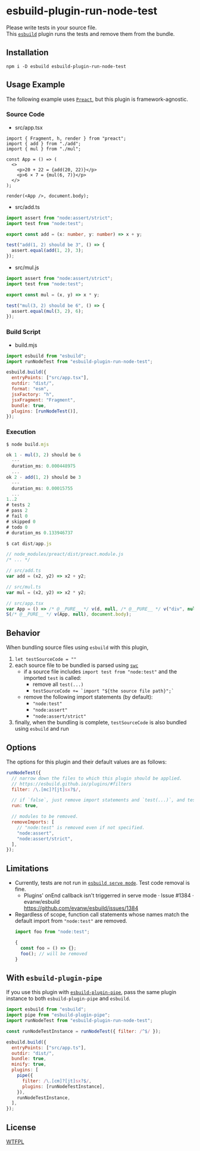 # esbuild-plugin-run-node-test

Please write tests in your source file.  
This [`esbuild`](https://esbuild.github.io/) plugin runs the tests and remove them from the bundle.

## Installation

```
npm i -D esbuild esbuild-plugin-run-node-test
```

## Usage Example

The following example uses [`Preact`](https://preactjs.com/), but this plugin is framework-agnostic.

### Source Code

- src/app.tsx

```tsx
import { Fragment, h, render } from "preact";
import { add } from "./add";
import { mul } from "./mul";

const App = () => (
  <>
    <p>20 + 22 = {add(20, 22)}</p>
    <p>6 × 7 = {mul(6, 7)}</p>
  </>
);

render(<App />, document.body);
```

- src/add.ts

```ts
import assert from "node:assert/strict";
import test from "node:test";

export const add = (x: number, y: number) => x + y;

test("add(1, 2) should be 3", () => {
  assert.equal(add(1, 2), 3);
});
```

- src/mul.js

```ts
import assert from "node:assert/strict";
import test from "node:test";

export const mul = (x, y) => x * y;

test("mul(3, 2) should be 6", () => {
  assert.equal(mul(3, 2), 6);
});
```

### Build Script

- build.mjs

```js
import esbuild from "esbuild";
import runNodeTest from "esbuild-plugin-run-node-test";

esbuild.build({
  entryPoints: ["src/app.tsx"],
  outdir: "dist/",
  format: "esm",
  jsxFactory: "h",
  jsxFragment: "Fragment",
  bundle: true,
  plugins: [runNodeTest()],
});
```

### Execution

```js
$ node build.mjs

ok 1 - mul(3, 2) should be 6
  ---
  duration_ms: 0.000448975
  ...
ok 2 - add(1, 2) should be 3
  ---
  duration_ms: 0.00015755
  ...
1..2
# tests 2
# pass 2
# fail 0
# skipped 0
# todo 0
# duration_ms 0.133946737
```

```js
$ cat dist/app.js

// node_modules/preact/dist/preact.module.js
/* ... */

// src/add.ts
var add = (x2, y2) => x2 + y2;

// src/mul.ts
var mul = (x2, y2) => x2 * y2;

// src/app.tsx
var App = () => /* @__PURE__ */ v(d, null, /* @__PURE__ */ v("div", null, "20 + 22 = ", add(20, 22)), /* @__PURE__ */ v("div", null, "6 \xD7 7 = ", mul(6, 7)));
S(/* @__PURE__ */ v(App, null), document.body);
```

## Behavior

When bundling source files using `esbuild` with this plugin,

<!-- prettier-ignore -->
1. `let testSourceCode = ""`
1. each source file to be bundled is parsed using [`swc`](https://swc.rs/)
    - if a source file includes `import test from "node:test"` and the imported `test` is called:
        - remove all `test(...)`
        - `` testSourceCode += `import "${the source file path}";` ``
    - remove the following import statements (by default):
        - `"node:test"`
        - `"node:assert"`
        - `"node:assert/strict"`
1. finally, when the bundling is complete, `testSourceCode` is also bundled using `esbuild` and run

## Options

The options for this plugin and their default values are as follows:

```js
runNodeTest({
  // narrow down the files to which this plugin should be applied.
  // https://esbuild.github.io/plugins/#filters
  filter: /\.[mc]?[jt]sx?$/,

  // if `false`, just remove import statements and `test(...)`, and tests are not run.
  run: true,

  // modules to be removed.
  removeImports: [
    // "node:test" is removed even if not specified.
    "node:assert",
    "node:assert/strict",
  ],
});
```

## Limitations

<!-- prettier-ignore -->
- Currently, tests are not run in [`esbuild serve mode`](https://esbuild.github.io/api/#serve). Test code removal is fine.
    - Plugins' onEnd callback isn't triggerred in serve mode · Issue #1384 · evanw/esbuild  
      https://github.com/evanw/esbuild/issues/1384
- Regardless of scope, function call statements whose names match the default import from `"node:test"` are removed.
    ```js
    import foo from "node:test";

    {
      const foo = () => {};
      foo(); // will be removed
    }
    ```

## With `esbuild-plugin-pipe`

If you use this plugin with [`esbuild-plugin-pipe`](https://github.com/nativew/esbuild-plugin-pipe), pass the same plugin instance to both `esbuild-plugin-pipe` and `esbuild`.

```js
import esbuild from "esbuild";
import pipe from "esbuild-plugin-pipe";
import runNodeTest from "esbuild-plugin-run-node-test";

const runNodeTestInstance = runNodeTest({ filter: /^$/ });

esbuild.build({
  entryPoints: ["src/app.ts"],
  outdir: "dist/",
  bundle: true,
  minify: true,
  plugins: [
    pipe({
      filter: /\.[cm]?[jt]sx?$/,
      plugins: [runNodeTestInstance],
    }),
    runNodeTestInstance,
  ],
});
```

## License

[WTFPL](http://www.wtfpl.net/)
